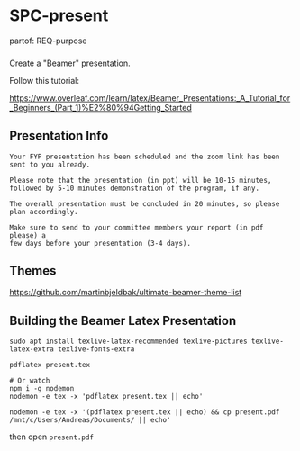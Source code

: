 # SPC-present
partof: REQ-purpose
###

Create a "Beamer" presentation.

Follow this tutorial:

https://www.overleaf.com/learn/latex/Beamer_Presentations:_A_Tutorial_for_Beginners_(Part_1)%E2%80%94Getting_Started

## Presentation Info

```
Your FYP presentation has been scheduled and the zoom link has been sent to you already.

Please note that the presentation (in ppt) will be 10-15 minutes,
followed by 5-10 minutes demonstration of the program, if any.

The overall presentation must be concluded in 20 minutes, so please plan accordingly. 

Make sure to send to your committee members your report (in pdf please) a
few days before your presentation (3-4 days).
```

## Themes

https://github.com/martinbjeldbak/ultimate-beamer-theme-list

## Building the Beamer Latex Presentation

```
sudo apt install texlive-latex-recommended texlive-pictures texlive-latex-extra texlive-fonts-extra

pdflatex present.tex

# Or watch
npm i -g nodemon
nodemon -e tex -x 'pdflatex present.tex || echo'
```

```
nodemon -e tex -x '(pdflatex present.tex || echo) && cp present.pdf /mnt/c/Users/Andreas/Documents/ || echo'
```

then open `present.pdf`
